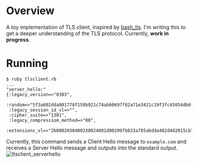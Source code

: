 # Overview
A toy implementation of TLS client, inspired by [bash_tls](https://github.com/gh2o/bash_tls).
I'm writing this to get a deeper understanding of the TLS protocol.
Currently, **work in progress**.

# Running
```
$ ruby tlsclient.rb
...
"server_hello:"
{:legacy_version=>"0303",
 :random=>"5f3a602dda001778f159b921c74ab60697f82a71e3421c19f3fc45054db6f001",
 :legacy_session_id_vl=>"",
 :cipher_suite=>"1301",
 :legacy_compressiom_method=>"00",
 :extensions_vl=>"2b0002030400330024001d00209fb833a785abdda482d4d2015cb7228d9bc570fd14d9a29d141f9112e2066171"}
```
Currently, this command sends a Client Hello message to `example.com` and receives a Server Hello message and outputs into the standard output.
![tlsclient_serverhello](https://github.com/user-attachments/assets/62876060-ce78-49f2-b333-80053520bd75)
